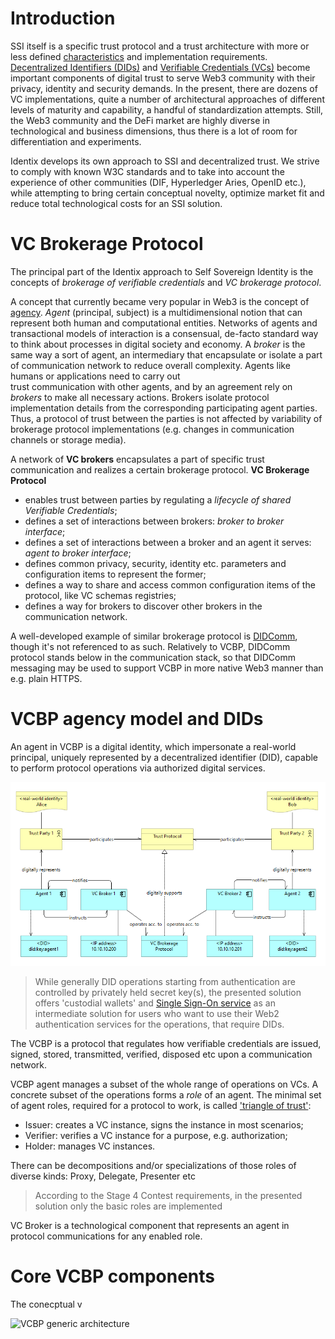 # Introduction

SSI itself is a specific trust protocol and a trust architecture with more or less defined [characteristics]()
and implementation requirements. [Decentralized Identifiers (DIDs)]() and [Verifiable Credentials (VCs)]() 
become important components of digital trust to serve Web3 community with their privacy, identity
and security demands. In the present, there are dozens of VC implementations, quite a number 
of architectural approaches of different levels of maturity and capability, a handful of standardization attempts. 
Still, the Web3 community and the DeFi market are highly diverse in technological and business dimensions, 
thus there is a lot of room for differentiation and experiments. 

Identix develops its own approach to SSI and decentralized trust. We strive to comply with known W3C standards
and to take into account the experience of other communities (DIF, Hyperledger Aries, OpenID etc.), while attempting 
to bring certain conceptual novelty, optimize market fit and reduce total technological costs for an SSI solution.

# VC Brokerage Protocol

The principal part of the Identix approach to Self Sovereign Identity is the concepts 
of *brokerage of verifiable credentials* and *VC brokerage protocol*.

A concept that currently became very popular in Web3 is the concept of [agency](). *Agent* (principal, subject) 
is a multidimensional notion that can represent both human and computational entities. 
Networks of agents and transactional models of interaction 
is a consensual, de-facto standard way to think about processes in digital society and economy. 
A *broker* is the same way a sort of agent, an intermediary that encapsulate or isolate a part of communication network 
to reduce overall complexity. Agents like humans or applications need to carry out  
trust communication with other agents, and by an agreement rely on *brokers* to make all necessary actions. 
Brokers isolate protocol implementation details from the corresponding participating agent parties. 
Thus, a protocol of trust between the parties is not affected by variability of brokerage protocol implementations 
(e.g. changes in communication channels or storage media).

A network of **VC brokers** encapsulates a part of specific trust communication and realizes a certain 
brokerage protocol. **VC Brokerage Protocol**
- enables trust between parties by regulating a *lifecycle of shared Verifiable Credentials*;
- defines a set of interactions between brokers: *broker to broker interface*;
- defines a set of interactions between a broker and an agent it serves: *agent to broker interface*;
- defines common privacy, security, identity etc. parameters and configuration items to represent the former;
- defines a way to share and access common configuration items of the protocol, like VC schemas registries;
- defines a way for brokers to discover other brokers in the communication network.

A well-developed example of similar brokerage protocol is [DIDComm](), though it's not referenced to as such. 
Relatively to VCBP, DIDComm protocol stands below in the communication stack, so that DIDComm messaging may be used 
to support VCBP in more native Web3 manner than e.g. plain HTTPS.

# VCBP agency model and DIDs

An agent in VCBP is a digital identity, which impersonate a real-world principal, uniquely represented 
by a decentralized identifier (DID), capable to perform protocol operations via authorized digital services.

![VCBP Agency](vcbp-agency.png)

> While generally DID operations starting from authentication are controlled by privately held secret key(s),
> the presented solution offers 'custodial wallets' and [Single Sign-On service]() as an intermediate solution 
> for users who want to use their Web2 authentication services for the operations, that require DIDs.

The VCBP is a protocol that regulates how verifiable credentials are issued, signed, stored, transmitted, 
verified, disposed etc upon a communication network.

VCBP agent manages a subset of the whole range of operations on VCs. A concrete subset of the operations forms 
a *role* of an agent. The minimal set of agent roles, required for a protocol to work, is called 
['triangle of trust'](https://www.evernym.com/blog/gentle-introduction-verifiable-credentials/):
- Issuer: creates a VC instance, signs the instance in most scenarios;
- Verifier: verifies a VC instance for a purpose, e.g. authorization;
- Holder: manages VC instances.

There can be decompositions and/or specializations of those roles of diverse kinds: Proxy, Delegate, Presenter etc

> According to the Stage 4 Contest requirements, in the presented solution only the basic roles are implemented

VC Broker is a technological component that represents an agent in protocol communications for any enabled role.

# Core VCBP components

The conecptual v

![VCBP generic architecture](vc-brokerage-architecture.jpg)
